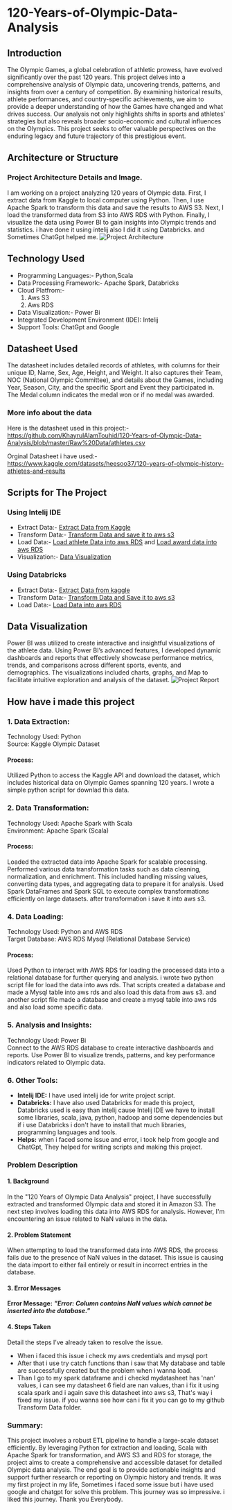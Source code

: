# 120-Years-of-Olympic-Data-Analysis
## Introduction
The Olympic Games, a global celebration of athletic prowess, have evolved significantly over the past 120 years. This project delves into a comprehensive analysis of Olympic data, uncovering trends, patterns, and insights from over a century of competition. By examining historical results, athlete performances, and country-specific achievements, we aim to provide a deeper understanding of how the Games have changed and what drives success. Our analysis not only highlights shifts in sports and athletes' strategies but also reveals broader socio-economic and cultural influences on the Olympics. This project seeks to offer valuable perspectives on the enduring legacy and future trajectory of this prestigious event.

## Architecture or Structure
### Project Architecture Details and Image.
I am working on a project analyzing 120 years of Olympic data. First, I extract data from Kaggle to local computer using Python. Then, I use Apache Spark to transform this data and save the results to AWS S3. Next, I load the transformed data from S3 into AWS RDS with Python. Finally, I visualize the data using Power BI to gain insights into Olympic trends and statistics. i have done it using intelij also I did it using Databricks. and Sometimes ChatGpt helped me.
![Project Architecture](Project%20Structure.jpg)

## Technology Used
  * Programming Languages:- Python,Scala
  * Data Processing Framework:- Apache Spark, Databricks
  * Cloud Platfrom:-
      1. Aws S3
      2. Aws RDS
  * Data Visualization:- Power Bi
  * Integrated Development Environment (IDE): Intelij
  * Support Tools: ChatGpt and Google

## Datasheet Used
The datasheet includes detailed records of athletes, with columns for their unique ID, Name, Sex, Age, Height, and Weight. It also captures their Team, NOC (National Olympic Committee), and details about the Games, including Year, Season, City, and the specific Sport and Event they participated in. The Medal column indicates the medal won or if no medal was awarded.

### More info about the data
Here is the datasheet used in this project:-https://github.com/KhayrulAlamTouhid/120-Years-of-Olympic-Data-Analysis/blob/master/Raw%20Data/athletes.csv

Orginal Datasheet i have used:- https://www.kaggle.com/datasets/heesoo37/120-years-of-olympic-history-athletes-and-results

## Scripts for The Project
### Using Intelij IDE
  * Extract Data:- [Extract Data from Kaggle](Extract%20Data/download-data.py)
  * Transform Data:- [Transform Data and save it to aws s3](Transform%20Data/Transform.scala)
  * Load Data:- [Load athlete Data into aws RDS](Load%20Data/load-data-into-athlete-table.py) and [Load award data into aws RDS](Load%20Data/load-data-into-award-table.py)
  * Visualization:- [Data Visualization](Data%20Visualization.pbix)
### Using Databricks
  * Extract Data:- [Extract Data from kaggle](Databricks/Download_Data_From_Kaggle.dbc)
  * Transform Data:- [Transform Data and Save it to aws s3](Databricks/Transform-data-and-save-it-to-s3.dbc)
  * Load Data:- [Load Data into aws RDS](Databricks/load-data-s3-to-aws-rds.dbc)

## Data Visualization
Power BI was utilized to create interactive and insightful visualizations of the athlete data. Using Power BI’s advanced features, I developed dynamic dashboards and reports that effectively showcase performance metrics, trends, and comparisons across different sports, events, and demographics. The visualizations included charts, graphs, and Map to facilitate intuitive exploration and analysis of the dataset.
![Project Report](Data%20Visualization.JPG)

## How have i made this project
### 1. Data Extraction:
Technology Used: Python   
Source: Kaggle Olympic Dataset
#### Process:
Utilized Python to access the Kaggle API and download the dataset, which includes historical data on Olympic Games spanning 120 years. I wrote a simple python script for downlad this data. 
### 2. Data Transformation:
Technology Used: Apache Spark with Scala   
Environment: Apache Spark (Scala)
#### Process:
Loaded the extracted data into Apache Spark for scalable processing.
Performed various data transformation tasks such as data cleaning, normalization, and enrichment. 
This included handling missing values, converting data types, and aggregating data to prepare it for analysis.
Used Spark DataFrames and Spark SQL to execute complex transformations efficiently on large datasets. after transformation i save it into aws s3.
### 4. Data Loading:
Technology Used: Python and AWS RDS   
Target Database: AWS RDS Mysql (Relational Database Service)
#### Process:
Used Python to interact with AWS RDS for loading the processed data into a relational database for further querying and analysis. i wrote two python script file for load the data into aws rds. That scripts created a database and made a Mysql table into aws rds and also load this data from aws s3. and another script file made a database and create a mysql table into aws rds and also load some specific data.
### 5. Analysis and Insights:
Technology Used: Power Bi  
Connect to the AWS RDS database to create interactive dashboards and reports.
Use Power BI to visualize trends, patterns, and key performance indicators related to Olympic data.
### 6. Other Tools:
* **Intelij IDE:** I have used intelij ide for write project script.
* **Databricks:** I have also used Databricks for made this project, Databricks used is easy than intelij cause Intelij IDE we have to install some libraries, scala, java, python, hadoop and some dependencies but if i use Databricks i don't have to install that much libraries, programming languages and tools.
* **Helps:** when i faced some issue and error, i took help from google and ChatGpt, They helped for writing scripts and making this project.
### Problem Description
#### 1. Background
In the "120 Years of Olympic Data Analysis" project, I have successfully extracted and transformed Olympic data and stored it in Amazon S3. The next step involves loading this data into AWS RDS for analysis. However, I'm encountering an issue related to NaN values in the data.

#### 2. Problem Statement
When attempting to load the transformed data into AWS RDS, the process fails due to the presence of NaN values in the dataset. This issue is causing the data import to either fail entirely or result in incorrect entries in the database.

#### 3. Error Messages
**Error Message:** ***"Error: Column contains NaN values which cannot be inserted into the database."***
#### 4. Steps Taken
Detail the steps I’ve already taken to resolve the issue.
 * When i faced this issue i check my aws credentials and mysql port
 * After that i use try catch functions than i saw that My database and table are successfully created but the problem when i wanna load.
 * Than I go to my spark dataframe and i checkd mydatasheet has 'nan' values, i can see my datasheet 6 field are nan values, than i fix it using scala spark  and i again save this datasheet into aws s3, That's way i fixed my issue. if you wanna see how can i fix it you can go to my github Transform Data folder.
### Summary:
This project involves a robust ETL pipeline to handle a large-scale dataset efficiently. By leveraging Python for extraction and loading, Scala with Apache Spark for transformation, and AWS S3 and RDS for storage, the project aims to create a comprehensive and accessible dataset for detailed Olympic data analysis. The end goal is to provide actionable insights and support further research or reporting on Olympic history and trends. It was my first project in my life, Sometimes i faced some issue but i have used google and chatgpt for solve this problem. This journey was so impressive. i liked this journey. Thank you Everybody.
